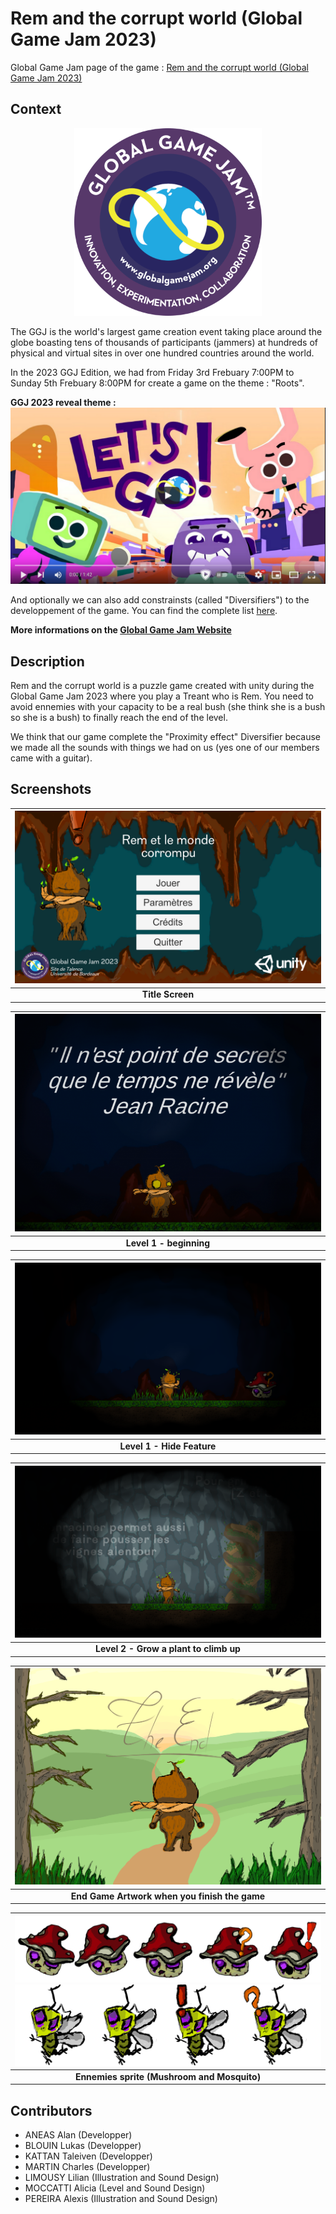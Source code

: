 # Rem and the corrupt world (Global Game Jam 2023)

Global Game Jam page of the game : [Rem and the corrupt world (Global Game Jam 2023)](https://globalgamejam.org/2023/games/talence-game-jam-2023-1)

## Context
<p align="center">
    <img src="ressources/GGJ_Logo.png" alt="GGJ Logo" width="300"/><br>
</p>

The GGJ is the world's largest game creation event taking place around the globe boasting tens of thousands of participants (jammers) at hundreds of physical and virtual sites in over one hundred countries around the world.

In the 2023 GGJ Edition, we had from Friday 3rd Frebuary 7:00PM to Sunday 5th Frebuary 8:00PM for create a game on the theme : "Roots".

**GGJ 2023 reveal theme :**
[![](ressources/thumbnail.png)](https://www.youtube.com/embed/G8vZDKQWH68)

And optionally we can also add constrainsts (called "Diversifiers") to the developpement of the game. You can find the complete list [here](https://globalgamejam.org/news/ggj-2023-diversifiers).

**More informations on the [Global Game Jam Website](https://globalgamejam.org/news/theme-global-game-jam-2023)**

## Description
Rem and the corrupt world is a puzzle game created with unity during the Global Game Jam 2023 where you play a Treant who is Rem. You need to avoid ennemies with your capacity to be a real bush (she think she is a bush so she is a bush) to finally reach the end of the level.

We think that our game complete the "Proximity effect" Diversifier because we made all the sounds with things we had on us (yes one of our members came with a guitar).

## Screenshots
| ![Title Screen](ressources/Screenshot1.png)|
|:--:|
| **Title Screen**|

| ![Start of the Level 1](ressources/Screenshot2.png)|
|:--:|
| **Level 1 - beginning**|

| ![Middle of the Level 1](ressources/Screenshot3.png)|
|:--:|
| **Level 1 - Hide Feature**|

| ![Level2 Climb Feature](ressources/Screenshot4.png)|
|:--:|
| **Level 2 - Grow a plant to climb up**|

| ![End Game Artwork](ressources/artwork.png)|
|:--:|
| **End Game Artwork when you finish the game**|

| ![Mushroom sprite](ressources/mushroom_sprite.png) ![Mosquito sprite](ressources/mosquito_sprite.png)|
|:--:|
| **Ennemies sprite (Mushroom and Mosquito)**|


## Contributors
- ANEAS Alan (Developper)
- BLOUIN Lukas (Developper)
- KATTAN Taleiven (Developper)
- MARTIN Charles (Developper)
- LIMOUSY Lilian (Illustration and Sound Design)
- MOCCATTI Alicia (Level and Sound Design)
- PEREIRA Alexis (Illustration and Sound Design)
